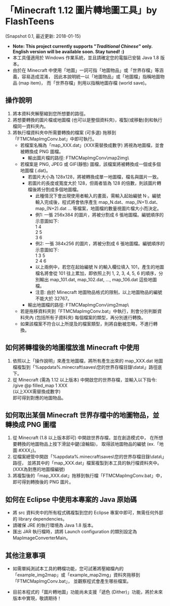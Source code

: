 # 「Minecraft 1.12 圖片轉地圖工具」by FlashTeens
(Snapshot 0.1, 最近更新: 2018-01-15)
* **Note: This project currently supports "*Traditional Chinese*" only. English version will be available soon. Stay tuned! :)**
* 本工具僅適用於 Windows 作業系統，並且請確定您的電腦已安裝 Java 1.8 版本。
* 由於在 Minecraft 中使用「地圖」一詞可指「地圖物品」或「世界存檔」等涵義，容易造成混淆，
  因此本說明統一以「地圖物品」或「地圖檔」指稱地圖物品 (map item)，
  而「世界存檔」則用以指稱地圖存檔 (world save)。

## 操作說明
1. 將本資料夾解壓縮到您所想要的路徑。
2. 將想要轉換的圖片檔或地圖檔 (也可以是整個資料夾)，複製(或移動)到和執行檔同一資料夾內。
3. 將執行檔資料夾中所需要轉換的檔案 (可多選) 拖移到「FTMCMapImgConv.bat」中即可執行。
   - 若檔案名稱為「map_XXX.dat」(XXX需替換成數字) 將視為地圖檔，並會被轉換成 PNG 圖檔。
     * 輸出圖片檔的路徑: FTMCMapImgConv\map2img\
   - 若檔案是 PNG, JPEG 或 GIF(靜態) 圖檔，該檔案將被轉換成一個或多個地圖檔 (.dat)。
     * 若圖片大小為 128x128，將被轉換成單一地圖檔，檔名與圖片一致。
     * 若圖片的長度或寬度大於 128，但兩者皆為 128 的倍數，則該圖片轉檔後將分割成多個地圖檔。
       - 此種情況下會出現使用者輸入的畫面，需輸入起始編號 N‧。編號輸入完成後，程式將會依序產生 map_N.dat、map_(N+1).dat、map_(N+2).dat ... 等檔案，地圖檔的數量視圖片檔大小而決定。
       - 例1: 一張 256x384 的圖片，將被分割成 6 張地圖檔。編號順序的示意圖如下:<br>
             1 4<br>
             2 5<br>
             3 6
       - 例2: 一張 384x256 的圖片，將被分割成 6 張地圖檔。編號順序的示意圖如下:<br>
             1 3 5<br>
             2 4 6
       - 以上兩例中，若您在起始編號 N 的輸入欄位填入 101，產生的地圖檔名將會從 101 往上累加，即依照上列 1, 2, 3, 4, 5, 6 的順序，分別輸出 map_101.dat, map_102.dat, ..., map_106.dat 這些地圖檔。
       - 注意: 由於 Minecraft 地圖物品格式的限制，以上地圖物品的編號不能大於 32767。
     * 輸出地圖檔的路徑: FTMCMapImgConv\img2map\
   - 若是拖移資料夾到「FTMCMapImgConv.bat」中執行，則會分別判斷資料夾內 (包括所有子資料夾) 每個檔案的類型，再分別進行轉換。
   - 如果該檔案不符合以上所提及的檔案類型，則將自動被忽略，不進行轉換。

## 如何將轉檔後的地圖檔放進 Minecraft 中使用
1. 依照以上「操作說明」來產生地圖檔，將所有產生出來的 map_XXX.dat 地圖檔複製到「%appdata%\.minecraft\saves\您的世界存檔目錄\data\」路徑底下。
2. 從 Minecraft (需為 1.12 以上版本) 中開啟您的世界存檔，並輸入以下指令:<br>
   /give @p filled_map 1 XXX<br>
   (以上XXX需替換成數字)<br>
   即可得到對應的地圖物品。

## 如何取出某個 Minecraft 世界存檔中的地圖物品，並轉換成 PNG 圖檔
1. 從 Minecraft (1.8 以上版本即可) 中開啟世界存檔，並在創造模式中，
   在所想要轉換的地圖物品上按下滑鼠中鍵(滾輪鈕)，
   取得該地圖物品的編號 (ex.「地圖 #XXX」)。
2. 從檔案總管中開啟「%appdata%\.minecraft\saves\您的世界存檔目錄\data\」路徑，
   並將其中的「map_XXX.dat」檔案複製到本工具的執行檔資料夾中。(XXX為對應的地圖檔編號)
3. 將複製後的「map_XXX.dat」拖移到執行檔「FTMCMapImgConv.bat」中，即可得到轉換後的 PNG 圖片。

## 如何在 Eclipse 中使用本專案的 Java 原始碼
* 將 src 資料夾中的所有程式碼複製到您的 Eclipse 專案中即可，無需任何外部的 library dependencies。
* 請確保 JRE 的執行環境為 Java 1.8 版本。
* 匯出 JAR 執行檔時，請將 Launch configuration 的類別設定為 MapImageConverterMain。

## 其他注意事項
* 如需單純測試本工具的轉檔功能，您可試著將壓縮檔內的「example_img2map」或「example_map2img」資料夾拖移到「FTMCMapImgConv.bat」，
  並觀察程式會產生哪些檔案。

* 目前本程式的「圖片轉地圖」功能尚未支援「遞色 (Dither)」功能，將於未來版本中實現，敬請期待！

